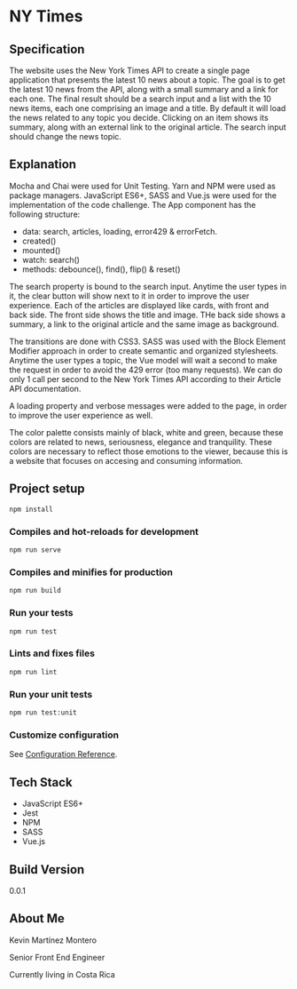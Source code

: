 # NY Times

## Specification

The website uses the New York Times API to create a single page application that presents the latest 10 news about a topic. The goal is to get the latest 10 news from the API, along with a small summary and a link for each one. The final result should be a search input and a list with the 10 news items, each one comprising an image and a title. By default it will load the news related to any topic you decide. Clicking on an item shows its summary, along with an external link to the original article. The search input should change the news topic.

## Explanation

Mocha and Chai were used for Unit Testing.
Yarn and NPM were used as package managers.
JavaScript ES6+, SASS and Vue.js were used for the implementation of the code challenge.
The App component has the following structure:
* data: search, articles, loading, error429 & errorFetch.
* created()
* mounted()
* watch: search()
* methods: debounce(), find(), flip() & reset()

The search property is bound to the search input. Anytime the user types in it, the clear button will show next to it in order to improve the user experience. Each of the articles are displayed like cards, with front and back side. The front side shows the title and image. THe back side shows a summary, a link to the original article and the same image as background.

The transitions are done with CSS3. SASS was used with the Block Element Modifier approach in order to create semantic and organized stylesheets. Anytime the user types a topic, the Vue model will wait a second to make the request in order to avoid the 429 error (too many requests). We can do only 1 call per second to the New York Times API according to their Article API documentation. 

A loading property and verbose messages were added to the page, in order to improve the user experience as well. 

The color palette consists mainly of black, white and green, because these colors are related to news, seriousness, elegance and tranquility. These colors are necessary to reflect those emotions to the viewer, because this is a website that focuses on accesing and consuming information.

## Project setup
```
npm install
```

### Compiles and hot-reloads for development
```
npm run serve
```

### Compiles and minifies for production
```
npm run build
```

### Run your tests
```
npm run test
```

### Lints and fixes files
```
npm run lint
```

### Run your unit tests
```
npm run test:unit
```

### Customize configuration
See [Configuration Reference](https://cli.vuejs.org/config/).

## Tech Stack

* JavaScript ES6+
* Jest
* NPM
* SASS
* Vue.js

## Build Version

0.0.1

## About Me

Kevin Martínez Montero

Senior Front End Engineer

Currently living in Costa Rica